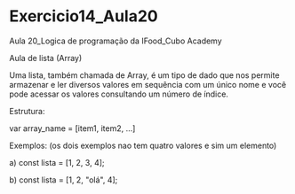 # Exercicio14_Aula20
Aula 20_Logica de programação da IFood_Cubo Academy

Aula de lista (Array)

Uma lista, também chamada de Array, é um tipo de dado que nos permite armazenar e ler diversos valores em sequência com um único nome e você pode acessar os valores consultando um número de índice.

Estrutura:

var array_name = [item1, item2, ...]

Exemplos: (os dois exemplos nao tem quatro valores e sim um elemento)

a) const lista = [1, 2, 3, 4];

b) const lista = [1, 2, "olá", 4];    
